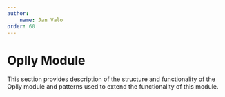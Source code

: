 ```yaml
---
author:
    name: Jan Valo
order: 60
---
```

# Oplly Module

This section provides description of the structure and functionality 
of the Oplly module and patterns used to extend the functionality 
of this module.

